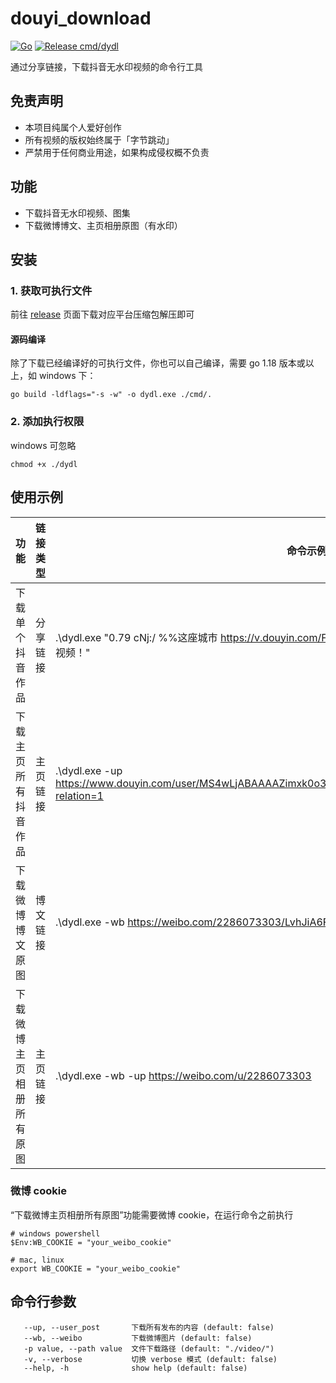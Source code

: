 # douyi_download

[![Go](https://github.com/nanlei2000/douyi_download/actions/workflows/go.yml/badge.svg)](https://github.com/nanlei2000/douyi_download/actions/workflows/go.yml)
[![Release cmd/dydl](https://github.com/nanlei2000/douyi_download/actions/workflows/release.yml/badge.svg)](https://github.com/nanlei2000/douyi_download/actions/workflows/release.yml)

通过分享链接，下载抖音无水印视频的命令行工具

## 免责声明

- 本项目纯属个人爱好创作
- 所有视频的版权始终属于「字节跳动」
- 严禁用于任何商业用途，如果构成侵权概不负责

## 功能

- 下载抖音无水印视频、图集
- 下载微博博文、主页相册原图（有水印）

## 安装

### 1. 获取可执行文件

前往 [release](https://github.com/nanlei2000/douyi_download/releases) 页面下载对应平台压缩包解压即可

#### 源码编译

除了下载已经编译好的可执行文件，你也可以自己编译，需要 go 1.18 版本或以上，如 windows 下：

```
go build -ldflags="-s -w" -o dydl.exe ./cmd/.
```

### 2. 添加执行权限

windows 可忽略

```
chmod +x ./dydl
```

## 使用示例

| 功能                     | 链接类型 | 命令示例                                                                                |
| ------------------------ | ----------- | ------------------------------------------------------------------ |
| 下载单个抖音作品         | 分享链接 | .\dydl.exe "0.79 cNj:/ %%这座城市 https://v.douyin.com/FTdTfDw/ 复制此链接，打开 Dou 音搜索，直接观看视频！"  |
| 下载主页所有抖音作品     | 主页链接 | .\dydl.exe -up https://www.douyin.com/user/MS4wLjABAAAAZimxk0o3KWTEJNNrzwSF3HBjCy4TkS6mpPyHNxEYC2A?relation=1 |
| 下载微博博文原图         | 博文链接 | .\dydl.exe -wb https://weibo.com/2286073303/LvhJiA6Fh                                                         |
| 下载微博主页相册所有原图 | 主页链接 | .\dydl.exe -wb -up https://weibo.com/u/2286073303                                                             |

### 微博 cookie

“下载微博主页相册所有原图”功能需要微博 cookie，在运行命令之前执行

```
# windows powershell
$Env:WB_COOKIE = "your_weibo_cookie"

# mac, linux
export WB_COOKIE = "your_weibo_cookie"

```

## 命令行参数

```
   --up, --user_post       下载所有发布的内容 (default: false)
   --wb, --weibo           下载微博图片 (default: false)
   -p value, --path value  文件下载路径 (default: "./video/")
   -v, --verbose           切换 verbose 模式 (default: false)
   --help, -h              show help (default: false)
```
